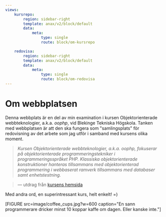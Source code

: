 ```yaml
---
views:
    kursrepo:
        region: sidebar-right
        template: anax/v2/block/default
        data:
            meta:
                type: single
                route: block/om-kursrepo

    redovisa:
        region: sidebar-right
        template: anax/v2/block/default
        data:
            meta:
                type: single
                route: block/om-redovisa
---
```

Om webbplatsen
=========================

Denna webbplats är en del av min examination i kursen Objektorienterade webbteknologier, a.k.a. <i>oophp</i>, vid Blekinge Tekniska Högskola. Tanken med webbplatsen är att den ska fungera som "samlingsplats" för redovisning av det arbete som jag utför i samband med kursens olika moment.

> *Kursen Objektorienterade webbteknologier, a.k.a. oophp, fokuserar på objektorienterade programmeringstekniker i programmeringsspråket PHP. Klassiska objektorienterade konstruktioner hanteras tillsammans med objektorienterad programmering i webbaserat ramverk tillsammans med databaser samt enhetstestning.*

> &mdash; utdrag från [kursens hemsida](https://dbwebb.se/kurser/oophp-v5)

Med andra ord, en superintressant kurs, helt enkelt! =)

[FIGURE src=image/coffee_cups.jpg?w=600 caption="En sann programmerare dricker minst 10 koppar kaffe om dagen. Eller kanske inte."]
